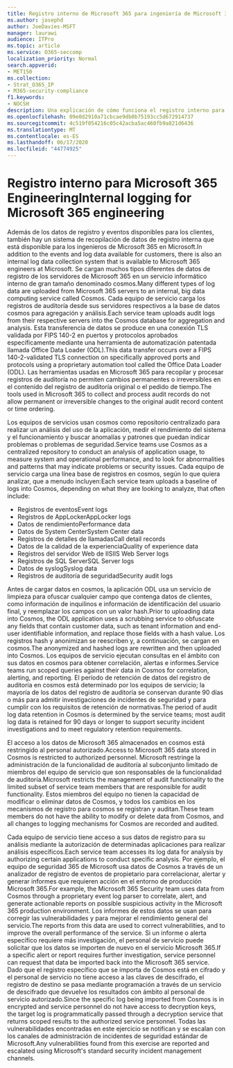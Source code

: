 ```yaml
---
title: Registro interno de Microsoft 365 para ingeniería de Microsoft 365
ms.author: josephd
author: JoeDavies-MSFT
manager: laurawi
audience: ITPro
ms.topic: article
ms.service: O365-seccomp
localization_priority: Normal
search.appverid:
- MET150
ms.collection:
- Strat_O365_IP
- M365-security-compliance
f1.keywords:
- NOCSH
description: Una explicación de cómo funciona el registro interno para ingeniería de Microsoft 365.
ms.openlocfilehash: 09e0d2910a71cbcae9db0b75193cc5d672914737
ms.sourcegitcommit: 4c519f054216c05c42acba5ac460fb9a821d6436
ms.translationtype: MT
ms.contentlocale: es-ES
ms.lasthandoff: 06/17/2020
ms.locfileid: "44774925"
---
```

# <a name="internal-logging-for-microsoft-365-engineering"></a><span data-ttu-id="e44e3-103">Registro interno para Microsoft 365 Engineering</span><span class="sxs-lookup"><span data-stu-id="e44e3-103">Internal logging for Microsoft 365 engineering</span></span>

<span data-ttu-id="e44e3-104">Además de los datos de registro y eventos disponibles para los clientes, también hay un sistema de recopilación de datos de registro interna que está disponible para los ingenieros de Microsoft 365 en Microsoft.</span><span class="sxs-lookup"><span data-stu-id="e44e3-104">In addition to the events and log data available for customers, there is also an internal log data collection system that is available to Microsoft 365 engineers at Microsoft.</span></span> <span data-ttu-id="e44e3-105">Se cargan muchos tipos diferentes de datos de registro de los servidores de Microsoft 365 en un servicio informático interno de gran tamaño denominado cosmos.</span><span class="sxs-lookup"><span data-stu-id="e44e3-105">Many different types of log data are uploaded from Microsoft 365 servers to an internal, big data computing service called Cosmos.</span></span> <span data-ttu-id="e44e3-106">Cada equipo de servicio carga los registros de auditoría desde sus servidores respectivos a la base de datos cosmos para agregación y análisis.</span><span class="sxs-lookup"><span data-stu-id="e44e3-106">Each service team uploads audit logs from their respective servers into the Cosmos database for aggregation and analysis.</span></span> <span data-ttu-id="e44e3-107">Esta transferencia de datos se produce en una conexión TLS validada por FIPS 140-2 en puertos y protocolos aprobados específicamente mediante una herramienta de automatización patentada llamada Office Data Loader (ODL).</span><span class="sxs-lookup"><span data-stu-id="e44e3-107">This data transfer occurs over a FIPS 140-2-validated TLS connection on specifically approved ports and protocols using a proprietary automation tool called the Office Data Loader (ODL).</span></span> <span data-ttu-id="e44e3-108">Las herramientas usadas en Microsoft 365 para recopilar y procesar registros de auditoría no permiten cambios permanentes o irreversibles en el contenido del registro de auditoría original o el pedido de tiempo.</span><span class="sxs-lookup"><span data-stu-id="e44e3-108">The tools used in Microsoft 365 to collect and process audit records do not allow permanent or irreversible changes to the original audit record content or time ordering.</span></span>

<span data-ttu-id="e44e3-109">Los equipos de servicios usan cosmos como repositorio centralizado para realizar un análisis del uso de la aplicación, medir el rendimiento del sistema y el funcionamiento y buscar anomalías y patrones que puedan indicar problemas o problemas de seguridad.</span><span class="sxs-lookup"><span data-stu-id="e44e3-109">Service teams use Cosmos as a centralized repository to conduct an analysis of application usage, to measure system and operational performance, and to look for abnormalities and patterns that may indicate problems or security issues.</span></span> <span data-ttu-id="e44e3-110">Cada equipo de servicio carga una línea base de registros en cosmos, según lo que quiera analizar, que a menudo incluyen:</span><span class="sxs-lookup"><span data-stu-id="e44e3-110">Each service team uploads a baseline of logs into Cosmos, depending on what they are looking to analyze, that often include:</span></span>

- <span data-ttu-id="e44e3-111">Registros de eventos</span><span class="sxs-lookup"><span data-stu-id="e44e3-111">Event logs</span></span>
- <span data-ttu-id="e44e3-112">Registros de AppLocker</span><span class="sxs-lookup"><span data-stu-id="e44e3-112">AppLocker logs</span></span>
- <span data-ttu-id="e44e3-113">Datos de rendimiento</span><span class="sxs-lookup"><span data-stu-id="e44e3-113">Performance data</span></span>
- <span data-ttu-id="e44e3-114">Datos de System Center</span><span class="sxs-lookup"><span data-stu-id="e44e3-114">System Center data</span></span>
- <span data-ttu-id="e44e3-115">Registros de detalles de llamadas</span><span class="sxs-lookup"><span data-stu-id="e44e3-115">Call detail records</span></span>
- <span data-ttu-id="e44e3-116">Datos de la calidad de la experiencia</span><span class="sxs-lookup"><span data-stu-id="e44e3-116">Quality of experience data</span></span>
- <span data-ttu-id="e44e3-117">Registros del servidor Web de IIS</span><span class="sxs-lookup"><span data-stu-id="e44e3-117">IIS Web Server logs</span></span>
- <span data-ttu-id="e44e3-118">Registros de SQL Server</span><span class="sxs-lookup"><span data-stu-id="e44e3-118">SQL Server logs</span></span>
- <span data-ttu-id="e44e3-119">Datos de syslog</span><span class="sxs-lookup"><span data-stu-id="e44e3-119">Syslog data</span></span>
- <span data-ttu-id="e44e3-120">Registros de auditoría de seguridad</span><span class="sxs-lookup"><span data-stu-id="e44e3-120">Security audit logs</span></span>

<span data-ttu-id="e44e3-121">Antes de cargar datos en cosmos, la aplicación ODL usa un servicio de limpieza para ofuscar cualquier campo que contenga datos de clientes, como información de inquilinos e información de identificación del usuario final, y reemplazar los campos con un valor hash.</span><span class="sxs-lookup"><span data-stu-id="e44e3-121">Prior to uploading data into Cosmos, the ODL application uses a scrubbing service to obfuscate any fields that contain customer data, such as tenant information and end-user identifiable information, and replace those fields with a hash value.</span></span> <span data-ttu-id="e44e3-122">Los registros hash y anonimizan se reescriben y, a continuación, se cargan en cosmos.</span><span class="sxs-lookup"><span data-stu-id="e44e3-122">The anonymized and hashed logs are rewritten and then uploaded into Cosmos.</span></span> <span data-ttu-id="e44e3-123">Los equipos de servicio ejecutan consultas en el ámbito con sus datos en cosmos para obtener correlación, alertas e informes.</span><span class="sxs-lookup"><span data-stu-id="e44e3-123">Service teams run scoped queries against their data in Cosmos for correlation, alerting, and reporting.</span></span> <span data-ttu-id="e44e3-124">El período de retención de datos del registro de auditoría en cosmos está determinado por los equipos de servicio; la mayoría de los datos del registro de auditoría se conservan durante 90 días o más para admitir investigaciones de incidentes de seguridad y para cumplir con los requisitos de retención de normativas.</span><span class="sxs-lookup"><span data-stu-id="e44e3-124">The period of audit log data retention in Cosmos is determined by the service teams; most audit log data is retained for 90 days or longer to support security incident investigations and to meet regulatory retention requirements.</span></span>

<span data-ttu-id="e44e3-125">El acceso a los datos de Microsoft 365 almacenados en cosmos está restringido al personal autorizado.</span><span class="sxs-lookup"><span data-stu-id="e44e3-125">Access to Microsoft 365 data stored in Cosmos is restricted to authorized personnel.</span></span> <span data-ttu-id="e44e3-126">Microsoft restringe la administración de la funcionalidad de auditoría al subconjunto limitado de miembros del equipo de servicio que son responsables de la funcionalidad de auditoría.</span><span class="sxs-lookup"><span data-stu-id="e44e3-126">Microsoft restricts the management of audit functionality to the limited subset of service team members that are responsible for audit functionality.</span></span> <span data-ttu-id="e44e3-127">Estos miembros del equipo no tienen la capacidad de modificar o eliminar datos de Cosmos, y todos los cambios en los mecanismos de registro para cosmos se registran y auditan.</span><span class="sxs-lookup"><span data-stu-id="e44e3-127">These team members do not have the ability to modify or delete data from Cosmos, and all changes to logging mechanisms for Cosmos are recorded and audited.</span></span>

<span data-ttu-id="e44e3-128">Cada equipo de servicio tiene acceso a sus datos de registro para su análisis mediante la autorización de determinadas aplicaciones para realizar análisis específicos.</span><span class="sxs-lookup"><span data-stu-id="e44e3-128">Each service team accesses its log data for analysis by authorizing certain applications to conduct specific analysis.</span></span> <span data-ttu-id="e44e3-129">Por ejemplo, el equipo de seguridad 365 de Microsoft usa datos de Cosmos a través de un analizador de registro de eventos de propietario para correlacionar, alertar y generar informes que requieren acción en el entorno de producción Microsoft 365.</span><span class="sxs-lookup"><span data-stu-id="e44e3-129">For example, the Microsoft 365 Security team uses data from Cosmos through a proprietary event log parser to correlate, alert, and generate actionable reports on possible suspicious activity in the Microsoft 365 production environment.</span></span> <span data-ttu-id="e44e3-130">Los informes de estos datos se usan para corregir las vulnerabilidades y para mejorar el rendimiento general del servicio.</span><span class="sxs-lookup"><span data-stu-id="e44e3-130">The reports from this data are used to correct vulnerabilities, and to improve the overall performance of the service.</span></span> <span data-ttu-id="e44e3-131">Si un informe o alerta específico requiere más investigación, el personal de servicio puede solicitar que los datos se importen de nuevo en el servicio Microsoft 365.</span><span class="sxs-lookup"><span data-stu-id="e44e3-131">If a specific alert or report requires further investigation, service personnel can request that data be imported back into the Microsoft 365 service.</span></span> <span data-ttu-id="e44e3-132">Dado que el registro específico que se importa de Cosmos está en cifrado y el personal de servicio no tiene acceso a las claves de descifrado, el registro de destino se pasa mediante programación a través de un servicio de descifrado que devuelve los resultados con ámbito al personal de servicio autorizado.</span><span class="sxs-lookup"><span data-stu-id="e44e3-132">Since the specific log being imported from Cosmos is in encrypted and service personnel do not have access to decryption keys, the target log is programmatically passed through a decryption service that returns scoped results to the authorized service personnel.</span></span> <span data-ttu-id="e44e3-133">Todas las vulnerabilidades encontradas en este ejercicio se notifican y se escalan con los canales de administración de incidentes de seguridad estándar de Microsoft.</span><span class="sxs-lookup"><span data-stu-id="e44e3-133">Any vulnerabilities found from this exercise are reported and escalated using Microsoft's standard security incident management channels.</span></span>
